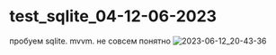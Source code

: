# test_sqlite_04-12-06-2023
 пробуем sqlite. mvvm. не совсем понятно
![2023-06-12_20-43-36](https://github.com/fishman123456/test_sqlite_04-12-06-2023/assets/106389581/96d855f2-ffd8-4b4f-9aa3-127cc33187f3)
